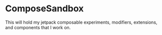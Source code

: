 # ComposeSandbox
This will hold my jetpack composable experiments, modifiers, extensions, and components that I work on.
